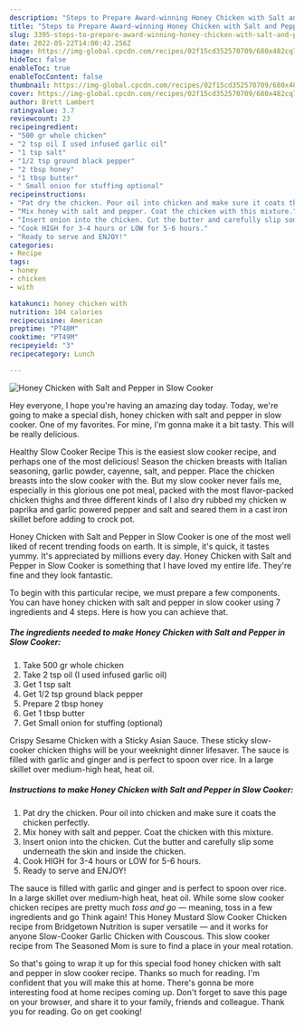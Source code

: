 ```yaml
---
description: "Steps to Prepare Award-winning Honey Chicken with Salt and Pepper in Slow Cooker"
title: "Steps to Prepare Award-winning Honey Chicken with Salt and Pepper in Slow Cooker"
slug: 3395-steps-to-prepare-award-winning-honey-chicken-with-salt-and-pepper-in-slow-cooker
date: 2022-05-22T14:00:42.256Z
image: https://img-global.cpcdn.com/recipes/02f15cd352570709/680x482cq70/honey-chicken-with-salt-and-pepper-in-slow-cooker-recipe-main-photo.jpg
hideToc: false
enableToc: true
enableTocContent: false
thumbnail: https://img-global.cpcdn.com/recipes/02f15cd352570709/680x482cq70/honey-chicken-with-salt-and-pepper-in-slow-cooker-recipe-main-photo.jpg
cover: https://img-global.cpcdn.com/recipes/02f15cd352570709/680x482cq70/honey-chicken-with-salt-and-pepper-in-slow-cooker-recipe-main-photo.jpg
author: Brett Lambert
ratingvalue: 3.7
reviewcount: 23
recipeingredient:
- "500 gr whole chicken"
- "2 tsp oil I used infused garlic oil"
- "1 tsp salt"
- "1/2 tsp ground black pepper"
- "2 tbsp honey"
- "1 tbsp butter"
- " Small onion for stuffing optional"
recipeinstructions:
- "Pat dry the chicken. Pour oil into chicken and make sure it coats the chicken perfectly."
- "Mix honey with salt and pepper. Coat the chicken with this mixture."
- "Insert onion into the chicken. Cut the butter and carefully slip some underneath the skin and inside the chicken."
- "Cook HIGH for 3-4 hours or LOW for 5-6 hours."
- "Ready to serve and ENJOY!"
categories:
- Recipe
tags:
- honey
- chicken
- with

katakunci: honey chicken with 
nutrition: 104 calories
recipecuisine: American
preptime: "PT40M"
cooktime: "PT49M"
recipeyield: "3"
recipecategory: Lunch

---
```



![Honey Chicken with Salt and Pepper in Slow Cooker](https://img-global.cpcdn.com/recipes/02f15cd352570709/680x482cq70/honey-chicken-with-salt-and-pepper-in-slow-cooker-recipe-main-photo.jpg)

Hey everyone, I hope you're having an amazing day today. Today, we're going to make a special dish, honey chicken with salt and pepper in slow cooker. One of my favorites. For mine, I'm gonna make it a bit tasty. This will be really delicious.

Healthy Slow Cooker Recipe This is the easiest slow cooker recipe, and perhaps one of the most delicious! Season the chicken breasts with Italian seasoning, garlic powder, cayenne, salt, and pepper. Place the chicken breasts into the slow cooker with the. But my slow cooker never fails me, especially in this glorious one pot meal, packed with the most flavor-packed chicken thighs and three different kinds of I also dry rubbed my chicken w paprika and garlic powered pepper and salt and seared them in a cast iron skillet before adding to crock pot.

Honey Chicken with Salt and Pepper in Slow Cooker is one of the most well liked of recent trending foods on earth. It is simple, it's quick, it tastes yummy. It's appreciated by millions every day. Honey Chicken with Salt and Pepper in Slow Cooker is something that I have loved my entire life. They're fine and they look fantastic.


To begin with this particular recipe, we must prepare a few components. You can have honey chicken with salt and pepper in slow cooker using 7 ingredients and 4 steps. Here is how you can achieve that.

<!--inarticleads1-->

##### The ingredients needed to make Honey Chicken with Salt and Pepper in Slow Cooker:

1. Take 500 gr whole chicken
1. Take 2 tsp oil (I used infused garlic oil)
1. Get 1 tsp salt
1. Get 1/2 tsp ground black pepper
1. Prepare 2 tbsp honey
1. Get 1 tbsp butter
1. Get  Small onion for stuffing (optional)


Crispy Sesame Chicken with a Sticky Asian Sauce. These sticky slow-cooker chicken thighs will be your weeknight dinner lifesaver. The sauce is filled with garlic and ginger and is perfect to spoon over rice. In a large skillet over medium-high heat, heat oil. 

<!--inarticleads2-->

##### Instructions to make Honey Chicken with Salt and Pepper in Slow Cooker:

1. Pat dry the chicken. Pour oil into chicken and make sure it coats the chicken perfectly.
1. Mix honey with salt and pepper. Coat the chicken with this mixture.
1. Insert onion into the chicken. Cut the butter and carefully slip some underneath the skin and inside the chicken.
1. Cook HIGH for 3-4 hours or LOW for 5-6 hours.
1. Ready to serve and ENJOY!

The sauce is filled with garlic and ginger and is perfect to spoon over rice. In a large skillet over medium-high heat, heat oil. While some slow cooker chicken recipes are pretty much *toss and go* — meaning, toss in a few ingredients and go Think again! This Honey Mustard Slow Cooker Chicken recipe from Bridgetown Nutrition is super versatile — and it works for anyone Slow-Cooker Garlic Chicken with Couscous. This slow cooker recipe from The Seasoned Mom is sure to find a place in your meal rotation. 

So that's going to wrap it up for this special food honey chicken with salt and pepper in slow cooker recipe. Thanks so much for reading. I'm confident that you will make this at home. There's gonna be more interesting food at home recipes coming up. Don't forget to save this page on your browser, and share it to your family, friends and colleague. Thank you for reading. Go on get cooking!
